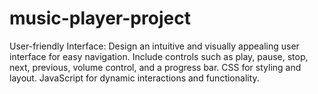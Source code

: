 # music-player-project
User-friendly Interface:  Design an intuitive and visually appealing user interface for easy navigation. Include controls such as play, pause, stop, next, previous, volume control, and a progress bar. CSS for styling and layout. JavaScript for dynamic interactions and functionality.
